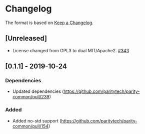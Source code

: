 # Changelog

The format is based on [Keep a Changelog].

[Keep a Changelog]: http://keepachangelog.com/en/1.0.0/

## [Unreleased]
- License changed from GPL3 to dual MIT/Apache2. [#343](https://github.com/paritytech/parity-common/pull/342)

## [0.1.1] - 2019-10-24
### Dependencies
- Updated dependencies (https://github.com/paritytech/parity-common/pull/239)
### Added 
- Added no-std support (https://github.com/paritytech/parity-common/pull/154)
